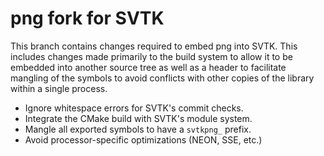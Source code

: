 # png fork for SVTK

This branch contains changes required to embed png into SVTK. This
includes changes made primarily to the build system to allow it to be embedded
into another source tree as well as a header to facilitate mangling of the
symbols to avoid conflicts with other copies of the library within a single
process.

  * Ignore whitespace errors for SVTK's commit checks.
  * Integrate the CMake build with SVTK's module system.
  * Mangle all exported symbols to have a `svtkpng_` prefix.
  * Avoid processor-specific optimizations (NEON, SSE, etc.)
